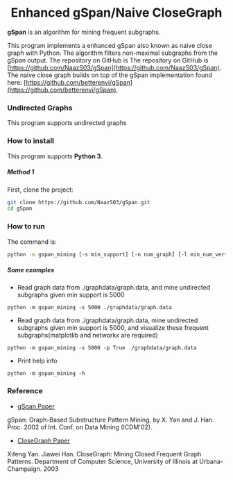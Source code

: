 # <div align = center>Enhanced gSpan/Naive CloseGraph</div>

**gSpan** is an algorithm for mining frequent subgraphs.

This program implements a enhanced gSpan also known as naive close graph with Python. The algorithm filters non-maximal subgraphs from the gSpan output. The repository on GitHub is  The repository on GitHub is [https://github.com/NaazS03/gSpan](https://github.com/NaazS03/gSpan). The naive close graph builds on top of the gSpan implementation found here: [https://github.com/betterenvi/gSpan](https://github.com/betterenvi/gSpan).

### Undirected Graphs
This program supports undirected graphs 

### How to install

This program supports **Python 3**.

##### Method 1

First, clone the project:

```sh
git clone https://github.com/NaazS03/gSpan.git
cd gSpan
```

### How to run

The command is:

```sh
python -m gspan_mining [-s min_support] [-n num_graph] [-l min_num_vertices] [-u max_num_vertices] [-d True/False] [-v True/False] [-p True/False] [-w True/False] [-h] database_file_name 
```


##### Some examples

- Read graph data from ./graphdata/graph.data, and mine undirected subgraphs given min support is 5000
```
python -m gspan_mining -s 5000 ./graphdata/graph.data
```

- Read graph data from ./graphdata/graph.data, mine undirected subgraphs given min support is 5000, and visualize these frequent subgraphs(matplotlib and networkx are required)
```
python -m gspan_mining -s 5000 -p True ./graphdata/graph.data
```

- Print help info
```
python -m gspan_mining -h
```

### Reference
- [gSpan Paper](http://www.cs.ucsb.edu/~xyan/papers/gSpan-short.pdf)

gSpan: Graph-Based Substructure Pattern Mining, by X. Yan and J. Han. 
Proc. 2002 of Int. Conf. on Data Mining (ICDM'02). 

- [CloseGraph Paper](https://sites.cs.ucsb.edu/~xyan/papers/CloseGraph.pdf)

Xifeng Yan. Jiawei Han. CloseGraph: Mining Closed Frequent Graph Patterns. Department of Computer Science, University of Illinois at Urbana-Champaign. 2003